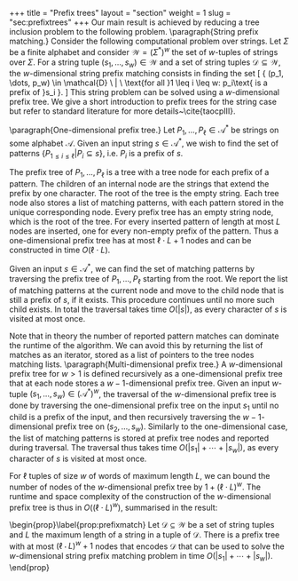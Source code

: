 +++
title = "Prefix trees"
layout = "section"
weight = 1
slug = "sec:prefixtrees"
+++
Our main result is achieved by reducing a tree inclusion problem to the following problem.
\paragraph{String prefix matching.}
Consider the following computational problem over strings.
Let $\Sigma$ be a finite alphabet and consider $\mathcal{W} = (\Sigma^*)^w$
the set of $w$-tuples of strings over $\Sigma$.
For a string tuple $(s_1, \dots, s_w) \in \mathcal{W}$ and a set of string tuples $\mathcal{D} \subseteq \mathcal{W}$,
the $w$-dimensional string prefix matching consists in finding the set
\[
    \{ (p_1, \dots, p_w) \in \mathcal{D} \ | \ \text{for all }1 \leq i \leq w: p_i\text{ is a prefix of }s_i \}.
\]
This string problem can be solved using a $w$-dimensional prefix tree.
We give a short introduction to prefix trees for the string case but refer
to standard literature for more details~\cite{taocpIII}.

\paragraph{One-dimensional prefix tree.}
Let $P_1, \dots, P_\ell \in \mathcal{A}^\ast$ be strings on some alphabet $\mathcal{A}$.
Given an input string $s\in\mathcal{A}^\ast$, we wish to find the set of
patterns $\{ P_{1 \leq i \leq \ell} | P_i \subseteq s\}$, i.e. $P_i$ is a prefix of $s$.

The prefix tree of $P_1, \dots, P_\ell$ is a tree with a tree node for each prefix of
a pattern. The children of an internal node are the strings that extend the prefix
by one character. The root of the tree is the empty string.
Each tree node also stores a list of matching patterns, with each pattern stored in the unique corresponding node.
Every prefix tree has an empty string node, which is the root of the tree.
For every inserted pattern of length at most $L$ nodes are inserted, one
for every non-empty prefix of the pattern. Thus a one-dimensional prefix tree
has at most $\ell \cdot L + 1$ nodes and can be constructed in time $O(\ell \cdot L)$.

Given an input $s \in \mathcal{A}^\ast$, we can find the set of matching patterns
by traversing the prefix tree of $P_1, \dots, P_\ell$ starting from the root.
We report the list of matching patterns at the current node
and move to the child node that is still a prefix of $s$, if it exists.
This procedure continues until no more such child exists.
In total the traversal takes time $O(|s|)$, as every character of $s$ is visited
at most once.

Note that in theory the number of reported pattern matches can dominate the runtime
of the algorithm. We can avoid this
by returning the list of matches as an iterator, stored as a list of pointers
to the tree nodes matching lists.
\paragraph{Multi-dimensional prefix tree.}
A $w$-dimensional prefix tree for $w > 1$ is defined recursively as a one-dimensional
prefix tree that at each node stores a $w-1$-dimensional prefix tree.
Given an input $w$-tuple $(s_1, \dots, s_w) \in (\mathcal{A}^\ast)^w$,
the traversal of the $w$-dimensional prefix tree is done by traversing the one-dimensional
prefix tree on the input $s_1$ until no child is a prefix of the input,
and then recursively traversing the $w-1$-dimensional prefix tree on $(s_2, \dots, s_w)$.
Similarly to the one-dimensional case, the list of matching patterns is stored at prefix tree nodes
and reported during traversal.
The traversal thus takes time $O(|s_1| + \cdots + |s_w|)$, as every character of $s$ is visited
at most once.

For $\ell$ tuples of size $w$ of words of maximum length $L$, we can bound the number of nodes
of the $w$-dimensional prefix tree by $1 + (\ell \cdot L)^w$.
The runtime and space complexity of the construction of the $w$-dimensional prefix tree
is thus in $O((\ell \cdot L)^w)$, summarised in the result:

\begin{prop}\label{prop:prefixmatch}
    Let $\mathcal{D} \subseteq \mathcal{W}$ be a set of string tuples
    and $L$ the maximum length of a string in a tuple of $\mathcal{D}$.
    There is a prefix tree with at most $(\ell \cdot L)^w + 1$ nodes
    that encodes $\mathcal{D}$ that can be used to solve
    the $w$-dimensional string prefix matching problem
    in time $O(|s_1| + \cdots + |s_w|)$.
\end{prop}
